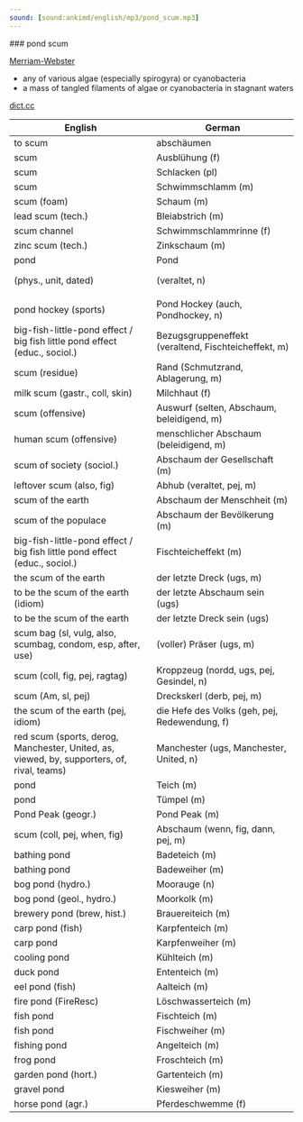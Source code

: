 ```yaml
---
sound: [sound:ankimd/english/mp3/pond_scum.mp3]
---
```


\### pond scum

[Merriam-Webster](https://www.merriam-webster.com/dictionary/pond+scum)

- any of various algae (especially spirogyra) or cyanobacteria
- a mass of tangled filaments of algae or cyanobacteria in stagnant waters

[dict.cc](https://www.dict.cc/pond+scum)

| English        | German       |
| -------------- | ------------ |
| to scum | abschäumen |
| scum | Ausblühung (f) |
| scum | Schlacken (pl) |
| scum | Schwimmschlamm (m) |
| scum (foam) | Schaum (m) |
| lead scum (tech.) | Bleiabstrich (m) |
| scum channel | Schwimmschlammrinne (f) |
| zinc scum (tech.) | Zinkschaum (m) |
| pond <p> (phys., unit, dated) | Pond <p> (veraltet, n) |
| pond hockey (sports) | Pond Hockey (auch, Pondhockey, n) |
| big-fish-little-pond effect / big fish little pond effect <BFLPE> (educ., sociol.) | Bezugsgruppeneffekt (veraltend, Fischteicheffekt, m) |
| scum (residue) | Rand (Schmutzrand, Ablagerung, m) |
| milk scum (gastr., coll, skin) | Milchhaut (f) |
| scum (offensive) | Auswurf (selten, Abschaum, beleidigend, m) |
| human scum (offensive) | menschlicher Abschaum (beleidigend, m) |
| scum of society (sociol.) | Abschaum der Gesellschaft (m) |
| leftover scum (also, fig) | Abhub (veraltet, pej, m) |
| scum of the earth | Abschaum der Menschheit (m) |
| scum of the populace | Abschaum der Bevölkerung (m) |
| big-fish-little-pond effect / big fish little pond effect <BFLPE> (educ., sociol.) | Fischteicheffekt (m) |
| the scum of the earth | der letzte Dreck (ugs, m) |
| to be the scum of the earth (idiom) | der letzte Abschaum sein (ugs) |
| to be the scum of the earth | der letzte Dreck sein (ugs) |
| scum bag (sl, vulg, also, scumbag, condom, esp, after, use) | (voller) Präser (ugs, m) |
| scum (coll, fig, pej, ragtag) | Kroppzeug (nordd, ugs, pej, Gesindel, n) |
| scum (Am, sl, pej) | Dreckskerl (derb, pej, m) |
| the scum of the earth (pej, idiom) | die Hefe des Volks (geh, pej, Redewendung, f) |
| red scum (sports, derog, Manchester, United, as, viewed, by, supporters, of, rival, teams) | Manchester (ugs, Manchester, United, n) |
| pond | Teich (m) |
| pond | Tümpel (m) |
| Pond Peak (geogr.) | Pond Peak (m) |
| scum (coll, pej, when, fig) | Abschaum (wenn, fig, dann, pej, m) |
| bathing pond | Badeteich (m) |
| bathing pond | Badeweiher (m) |
| bog pond (hydro.) | Moorauge (n) |
| bog pond (geol., hydro.) | Moorkolk (m) |
| brewery pond (brew, hist.) | Brauereiteich (m) |
| carp pond (fish) | Karpfenteich (m) |
| carp pond | Karpfenweiher (m) |
| cooling pond | Kühlteich (m) |
| duck pond | Ententeich (m) |
| eel pond (fish) | Aalteich (m) |
| fire pond (FireResc) | Löschwasserteich (m) |
| fish pond | Fischteich (m) |
| fish pond | Fischweiher (m) |
| fishing pond | Angelteich (m) |
| frog pond | Froschteich (m) |
| garden pond (hort.) | Gartenteich (m) |
| gravel pond | Kiesweiher (m) |
| horse pond (agr.) | Pferdeschwemme (f) |
